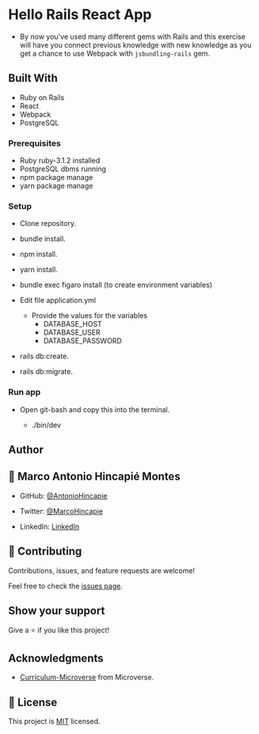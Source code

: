 # Hello Rails React App

- By now you've used many different gems with Rails and this exercise will have you connect previous knowledge with new knowledge as you get a chance to use Webpack with `jsbundling-rails` gem.

## Built With

- Ruby on Rails
- React
- Webpack
- PostgreSQL

### Prerequisites

- Ruby ruby-3.1.2 installed
- PostgreSQL dbms running
- npm package manage
- yarn package manage

### Setup

- Clone repository.

- bundle install.

- npm install.

- yarn install.

- bundle exec figaro install (to create environment variables)

- Edit file application.yml

  - Provide the values for the variables
    - DATABASE_HOST
    - DATABASE_USER
    - DATABASE_PASSWORD

- rails db:create.

- rails db:migrate.

### Run app

- Open git-bash and copy this into the terminal.

  - ./bin/dev

## Author

## 👤 **Marco Antonio Hincapié Montes**

- GitHub: [@AntonioHincapie](https://github.com/AntonioHincapie)

- Twitter: [@MarcoHincapie](https://twitter.com/MarcoHincapie)

- LinkedIn: [LinkedIn](https://www.linkedin.com/in/antoniohincapie/)

## 🤝 Contributing

Contributions, issues, and feature requests are welcome!

Feel free to check the [issues page](../../issues/).

## Show your support

Give a ⭐️ if you like this project!

## Acknowledgments

- [Curriculum-Microverse](https://github.com/microverseinc/curriculum-rails/blob/main/connect-frontend-frameworks/rails_react_webpack.md) from Microverse.

## 📝 License

This project is [MIT](./LICENSE) licensed.
